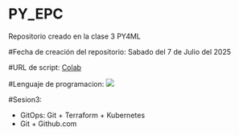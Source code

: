 # PY_EPC
Repositorio creado en la clase 3 PY4ML

#Fecha de creación del repositorio: Sabado del 7 de Julio del 2025

#URL de script: [Colab](https://colab.research.google.com/drive/1L6imDB-U4J7l4Ftl36m7wV8ldqn5BFi7?pli=1&authuser=2#scrollTo=vs3edOvttSui)

#Lenguaje de programacion: 
![](https://upload.wikimedia.org/wikipedia/commons/thumb/c/c3/Python-logo-notext.svg/1869px-Python-logo-notext.svg.png)

#Sesion3:
  * GitOps: Git + Terraform + Kubernetes
  * Git + Github.com
